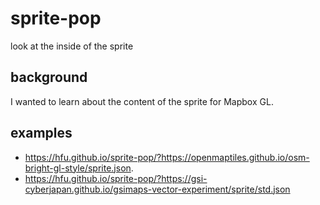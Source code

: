# sprite-pop
look at the inside of the sprite

## background
I wanted to learn about the content of the sprite for Mapbox GL.

## examples
- https://hfu.github.io/sprite-pop/?https://openmaptiles.github.io/osm-bright-gl-style/sprite.json.
- https://hfu.github.io/sprite-pop/?https://gsi-cyberjapan.github.io/gsimaps-vector-experiment/sprite/std.json
